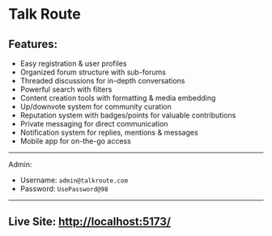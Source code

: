 # Talk Route

## Features:

- Easy registration & user profiles
- Organized forum structure with sub-forums
- Threaded discussions for in-depth conversations
- Powerful search with filters
- Content creation tools with formatting & media embedding
- Up/downvote system for community curation
- Reputation system with badges/points for valuable contributions
- Private messaging for direct communication
- Notification system for replies, mentions & messages
- Mobile app for on-the-go access

---

Admin:

- Username: `admin@talkroute.com`
- Password: `UsePassword@98`

---

## Live Site: [http://localhost:5173/](http://localhost:5173/)
